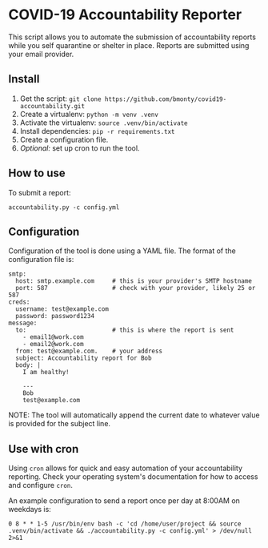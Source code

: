 # COVID-19 Accountability Reporter #

This script allows you to automate the submission of accountability reports while you self quarantine or shelter in place.  Reports are submitted using your email provider.

## Install ##
1. Get the script: `git clone https://github.com/bmonty/covid19-accountability.git`
1. Create a virtualenv: `python -m venv .venv`
1. Activate the virtualenv: `source .venv/bin/activate`
1. Install dependencies: `pip -r requirements.txt`
1. Create a configuration file.
1. _Optional:_ set up cron to run the tool.

## How to use ##

To submit a report:

```accountability.py -c config.yml```

## Configuration ##

Configuration of the tool is done using a YAML file.  The format of the configuration file is:

```
smtp:
  host: smtp.example.com     # this is your provider's SMTP hostname
  port: 587                  # check with your provider, likely 25 or 587
creds:
  username: test@example.com
  password: password1234
message:
  to:                        # this is where the report is sent
    - email1@work.com
    - email2@work.com
  from: test@example.com.    # your address
  subject: Accountability report for Bob
  body: |
    I am healthy!

    ---
    Bob
    test@example.com
```

NOTE: The tool will automatically append the current date to whatever value is provided for the subject line.

## Use with cron ##

Using `cron` allows for quick and easy automation of your accountability reporting.  Check your operating system's documentation for how to access and configure `cron`.

An example configuration to send a report once per day at 8:00AM on weekdays is:

`0 8 * * 1-5 /usr/bin/env bash -c 'cd /home/user/project && source .venv/bin/activate && ./accountability.py -c config.yml' > /dev/null 2>&1`
